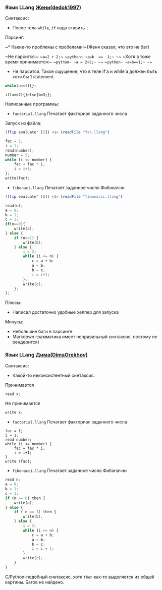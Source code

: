 ### Язык LLang [Жени(dedok1997)](https://github.com/dedok1997/fl_2020_ifmo_spr)

Синтаксис:

* После тела `while`, `if` надо ставить `;`

Парсинг:

~* Какие-то проблемы с пробелами:~(Женя сказал, что это не баг)

~Не парсится:~
~```a=2 + 2;```~
~```python~
~a=b  ==  1;~
~```~
~Хотя в тоже время принимается:~
~```python~
~a = 2+2;~
~```~
~```python~
~a=b==1;~
~```~
* Не парсится. Такое ощущение, что в теле if'а и while'a должен быть хотя бы 1 statement. 
```python
while(a==1){};
```
```
if(a==2){}else{b=3;};
```


Написанные программы:
* `factorial.llang` Печатает факториал заданного числа

Запуск из файла:
```haskell
(flip evaluate' [5]) <$> (readFile "fac.llang")
```

```python
fac = 1;
i = 1;
read(number);
number = 5;
while (i <= number) {
    fac = fac * i;
    i = i+1;
};
write(fac);
```
* `fibonaci.llang` Печатает заданное число Фибоначчи 

```haskell
(flip evaluate' [8]) <$> (readFile "fibonacci.llang")
```

```python
read(n);
a = 0;
b = 1;
c = 1;
if(n==0){
    write(a);
} else {
    if (n==1) {
        write(b);
    } else {
        i = 2;
        while (i <= n) {
            c = a + b;
            a = b;
            b = c;
            i = i+1;
        };
        write(c);
    };
};
```

Плюсы:

* Написал достаточно удобные хелпер для запуска

Минусы:

* Небольшие баги в парсинге
* Markdown грамматика имеет неправильный синтаксис, поэтому не рендерится)

### Язык LLang [Дима(DimaOrekhov)](https://github.com/DimaOrekhov/fl_2020_ifmo_spr)

Синтаксис:

* Какой-то неконсистентный синтаксис.

Принимается
```python
read x;
```
Не принимается
```python
write x;
```

* `factorial.llang` Печатает факториал заданного числа

```
fac = 1;
i = 1;
read number;
while (i <= number) {
    fac = fac * i;
    i = i+1;
}
write (fac);
```

* `fibonacci.llang` Печатает заданное число Фибоначчи 

```python
read n;
a = 0;
b = 1;
c = 1;
if (n == 0) then {
    write(a);
} else {
    if ( n == 1) then {
        write(b);
    } else {
        i = 2;
        while (i <= n) {
            c = a + b;
            a = b;
            b = c;
            i = i + 1;
        }
        write(c);
    }
}
```

С/Python-подобный синтаксис, хотя `then` как-то выделяется из общей картины.
Багов не найдено.
